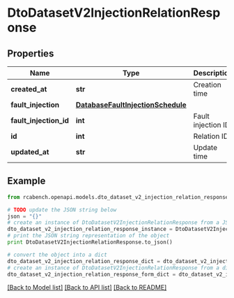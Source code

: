 # DtoDatasetV2InjectionRelationResponse


## Properties

Name | Type | Description | Notes
------------ | ------------- | ------------- | -------------
**created_at** | **str** | Creation time | [optional] 
**fault_injection** | [**DatabaseFaultInjectionSchedule**](DatabaseFaultInjectionSchedule.md) |  | [optional] 
**fault_injection_id** | **int** | Fault injection ID | [optional] 
**id** | **int** | Relation ID | [optional] 
**updated_at** | **str** | Update time | [optional] 

## Example

```python
from rcabench.openapi.models.dto_dataset_v2_injection_relation_response import DtoDatasetV2InjectionRelationResponse

# TODO update the JSON string below
json = "{}"
# create an instance of DtoDatasetV2InjectionRelationResponse from a JSON string
dto_dataset_v2_injection_relation_response_instance = DtoDatasetV2InjectionRelationResponse.from_json(json)
# print the JSON string representation of the object
print DtoDatasetV2InjectionRelationResponse.to_json()

# convert the object into a dict
dto_dataset_v2_injection_relation_response_dict = dto_dataset_v2_injection_relation_response_instance.to_dict()
# create an instance of DtoDatasetV2InjectionRelationResponse from a dict
dto_dataset_v2_injection_relation_response_form_dict = dto_dataset_v2_injection_relation_response.from_dict(dto_dataset_v2_injection_relation_response_dict)
```
[[Back to Model list]](../README.md#documentation-for-models) [[Back to API list]](../README.md#documentation-for-api-endpoints) [[Back to README]](../README.md)


